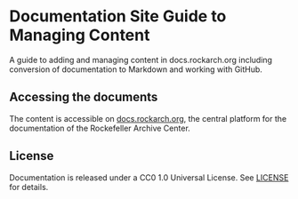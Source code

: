 # Documentation Site Guide to Managing Content

A guide to adding and managing content in docs.rockarch.org including conversion of documentation to Markdown and working with GitHub.

## Accessing the documents

The content is accessible on [docs.rockarch.org](docs.rockarch.org), the central platform for the documentation of the Rockefeller Archive Center.

## License

Documentation is released under a CC0 1.0 Universal License. See [LICENSE](LICENSE.md) for details.
